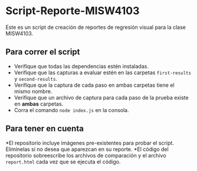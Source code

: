 # Script-Reporte-MISW4103
Este es un script de creación de reportes de regresión visual para la clase MISW4103.

## Para correr el script
* Verifique que todas las dependencias estén instaladas.
* Verifique que las capturas a evaluar estén en las carpetas `first-results` y `second-results`.
* Verifique que la captura de cada paso en ambas carpetas tiene el mismo nombre.
* Verifique que un archivo de captura para cada paso de la prueba existe en **ambas** carpetas.
* Corra el comando `node index.js` en la consola.

## Para tener en cuenta
*El repositorio incluye imágenes pre-existentes para probar el script. Elimínelas si no desea que aparezcan en su reporte.
*El código del repositorio sobreescribe los archivos de comparación y el archivo `report.html` cada vez que se ejecuta el código.
